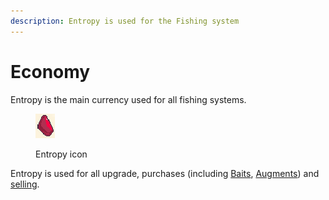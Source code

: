 ```yaml
---
description: Entropy is used for the Fishing system
---
```


# Economy

Entropy is the main currency used for all fishing systems.

<div align="left">

<figure><img src="../../.gitbook/assets/entropy.png" alt=""><figcaption><p>Entropy icon</p></figcaption></figure>

</div>

Entropy is used for all upgrade, purchases (including [Baits](bait.md), [Augments](../augments.md)) and [selling](../selling.md).
